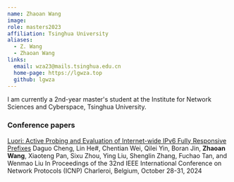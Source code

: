 ```yaml
---
name: Zhaoan Wang
image: 
role: masters2023
affiliation: Tsinghua University
aliases:
  - Z. Wang
  - Zhaoan Wang
links:
  email: wza23@mails.tsinghua.edu.cn
  home-page: https://lgwza.top
  github: lgwza
---
```


I am currently a 2nd-year master's student at the Institute for Network Sciences and Cyberspace, Tsinghua University.

### Conference papers

[Luori: Active Probing and Evaluation of Internet-wide IPv6 Fully Responsive Prefixes]()
Daguo Cheng, Lin He#, Chentian Wei, Qilei Yin, Boran Jin, __Zhaoan Wang__, Xiaoteng Pan, Sixu Zhou, Ying Liu, Shenglin Zhang, Fuchao Tan, and Wenmao Liu
In Proceedings of the 32nd IEEE International Conference on Network Protocols (ICNP)
Charleroi, Belgium, October 28-31, 2024
